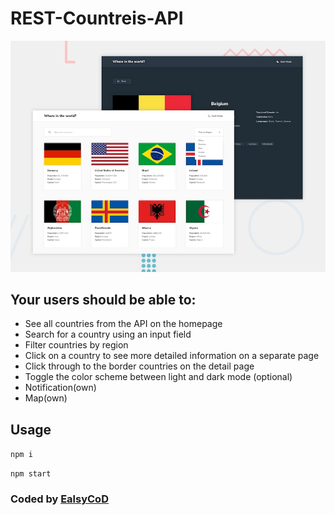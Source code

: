 # REST-Countreis-API

![Design preview for the Users List](./design/desktop-preview.jpg)

## Your users should be able to:

 - See all countries from the API on the homepage
 - Search for a country using an input field
 - Filter countries by region
 - Click on a country to see more detailed information on a separate page
 - Click through to the border countries on the detail page
 - Toggle the color scheme between light and dark mode (optional)
 - Notification(own)
 - Map(own)

## Usage

`npm i`

`npm start`

### Coded by [EalsyCoD](https://github.com/EalsyCoD)